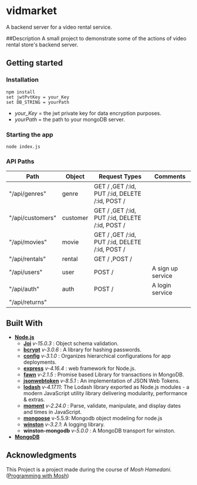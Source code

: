 # vidmarket
A backend server for a video rental service.

##Description
A small project to demonstrate some of the actions of video rental store's backend server.

## Getting started
### Installation
```
npm install
set jwtPvtKey = your_Key
set DB_STRING = yourPath
```
* *your_Key* = the jwt private key for data encryption purposes. 
* *yourPath* = the path to your mongoDB server.

### Starting the app
```
node index.js
```

### API Paths
Path | Object | Request Types | Comments
------------ | ------------- | ----------- | -----------
"/api/genres"    | genre      | GET / ,GET /:id, PUT /:id, DELETE /:id, POST / 
"/api/customers" | customer   | GET / ,GET /:id, PUT /:id, DELETE /:id, POST /
"/api/movies"    | movie      | GET / ,GET /:id, PUT /:id, DELETE /:id, POST /
"/api/rentals"   | rental     | GET / ,POST /
"/api/users"     | user       | POST / | A sign up service
"/api/auth"      | auth       | POST / | A login service
"/api/returns"   |            |

## Built With
* [__Node.js__](https://nodejs.dev/)
  - [__Joi__](https://github.com/hapijs/joi) _v-15.0.3_ : Object schema validation.
  - [__bcrypt__](https://www.npmjs.com/package/bcrypt) _v-3.0.6_ : A library for hashing passwords.
  - [__config__](https://www.npmjs.com/package/config) _v-3.1.0_ : Organizes hierarchical configurations for app deployments.
  - [__express__](https://expressjs.com/) _v-4.16.4_ : web framework for Node.js.
  - [__fawn__](https://www.npmjs.com/package/fawn) _v-2.1.5_ : Promise based Library for transactions in MongoDB.
  - [__jsonwebtoken__](https://www.npmjs.com/package/jsonwebtoken) _v-8.5.1_ : An implementation of JSON Web Tokens.
  - [__lodash__](https://www.npmjs.com/package/lodash) _v-4.17.11_: The Lodash library exported as Node.js modules - a modern JavaScript utility library delivering modularity, performance & extras.
  - [__moment__](https://momentjs.com/) _v-2.24.0_ : Parse, validate, manipulate, and display dates and times in JavaScript.
  - [__mongoose__](https://mongoosejs.com/) v-5.5.9:  Mongodb object modeling for node.js
  - [__winston__](https://github.com/winstonjs/winston) _v-3.2.1_: A logging library.
  - __winston-mongodb__ _v-5.0.0_ : A MongoDB transport for winston. 
* [__MongoDB__](https://www.mongodb.com/)

## Acknowledgments
This Project is a project made during the course of *Mosh Hamedani*. ([Programming with Mosh](https://programmingwithmosh.com/))
